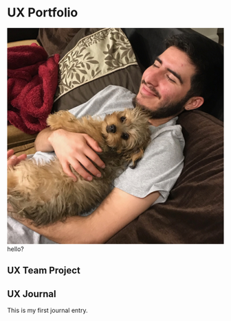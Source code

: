 # UX Portfolio
![a young person with facial hair reclining on a sofa while lovingly holding a small brown puppy](https://raw.githubusercontent.com/UsabilityEngineering/uxportfolio-dlopez77-csuchico/master/assets/danny_holding_pup.jpeg "a young person with facial hair reclining on a sofa while lovingly holding a small brown puppy")
hello?
## UX Team Project


## UX Journal

This is my first journal entry.
